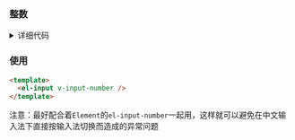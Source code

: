 ### 整数

<details>
  <summary>详细代码</summary>

  ```javascript
  /**
   * input输入框只能输入数字的检验指令
   */
  export default {
    bind: function(el, binding) {
      el.onkeypress = function(e) {
        const ev = e || event
        // ev.which兼容firefox， String.fromCharCode（将 Unicode 编码转为一个字符）
        return (/[\d]/.test(String.fromCharCode(ev.keyCode || ev.which))) || ev.which === 8
      }
    }
  }
  ```

  ```javascript
  import inputNumber from './inputNumber'

  const install = function(Vue) {
    Vue.directive('inputNumber', inputNumber)
  }

  if (window.Vue) {
    window.inputNumber = inputNumber
    Vue.use(install); // eslint-disable-line
  }

  inputNumber.install = install
  export default inputNumber
  ```

</details>

### 使用
```html
<template>
  <el-input v-input-number />
</template>
```
<font>注意：</font>最好配合着`Element`的`el-input-number`一起用，这样就可以避免在中文输入法下直接按输入法切换而造成的异常问题
